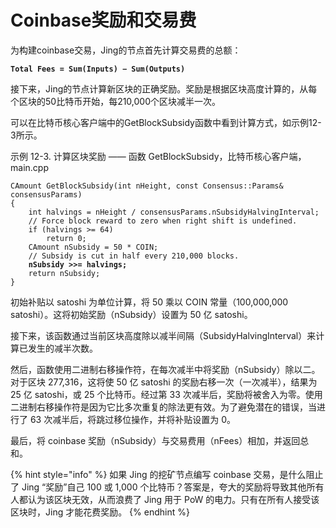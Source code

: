 # Coinbase奖励和交易费

为构建coinbase交易，Jing的节点首先计算交易费的总额：

<pre><code><strong>Total Fees = Sum(Inputs) − Sum(Outputs)
</strong></code></pre>

接下来，Jing的节点计算新区块的正确奖励。奖励是根据区块高度计算的，从每个区块的50比特币开始，每210,000个区块减半一次。

可以在比特币核心客户端中的GetBlockSubsidy函数中看到计算方式，如示例12-3所示。

 示例 12-3. 计算区块奖励 —— 函数 GetBlockSubsidy，比特币核心客户端，main.cpp

<pre class="language-cpp"><code class="lang-cpp">CAmount GetBlockSubsidy(int nHeight, const Consensus::Params&#x26; consensusParams) 
{
    int halvings = nHeight / consensusParams.nSubsidyHalvingInterval;
    // Force block reward to zero when right shift is undefined.
    if (halvings >= 64)
        return 0;
    CAmount nSubsidy = 50 * COIN;
    // Subsidy is cut in half every 210,000 blocks.
<strong>    nSubsidy >>= halvings;
</strong>    return nSubsidy; 
}
</code></pre>

 初始补贴以 satoshi 为单位计算，将 50 乘以 COIN 常量（100,000,000 satoshi）。这将初始奖励（nSubsidy）设置为 50 亿 satoshi。

接下来，该函数通过当前区块高度除以减半间隔（SubsidyHalvingInterval）来计算已发生的减半次数。

然后，函数使用二进制右移操作符，在每次减半中将奖励（nSubsidy）除以二。对于区块 277,316，这将使 50 亿 satoshi 的奖励右移一次（一次减半），结果为 25 亿 satoshi，或 25 个比特币。经过第 33 次减半后，奖励将被舍入为零。使用二进制右移操作符是因为它比多次重复的除法更有效。为了避免潜在的错误，当进行了 63 次减半后，将跳过移位操作，并将补贴设置为 0。

最后，将 coinbase 奖励（nSubsidy）与交易费用（nFees）相加，并返回总和。

{% hint style="info" %}
如果 Jing 的挖矿节点编写 coinbase 交易，是什么阻止了 Jing “奖励”自己 100 或 1,000 个比特币？答案是，夸大的奖励将导致其他所有人都认为该区块无效，从而浪费了 Jing 用于 PoW 的电力。只有在所有人接受该区块时，Jing 才能花费奖励。
{% endhint %}
